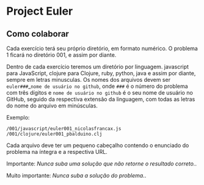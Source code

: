 # Project Euler

## Como colaborar

Cada exercício terá seu próprio diretório, em formato numérico. O problema 1 ficará no diretório 001, e assim por diante.

Dentro de cada exercício teremos um diretório por linguagem. javascript para JavaScript, clojure para Clojure, ruby, python, java e assim por diante, sempre em letras minusculas.  Os nomes dos arquivos devem ser `euler###`_`nome de usuário no github`, onde `###` é o número do problema com três dígitos e `nome de usuário no github` é o seu nome de usuário no GitHub, seguido da respectiva extensão da linguagem, com todas as letras do nome do arquivo em minúsculas.

Exemplo:

    /001/javascript/euler001_nicolasfrancax.js
    /001/clojure/euler001_pbalduino.clj

Cada arquivo deve ter um pequeno cabeçalho contendo o enunciado do problema na íntegra e a respectiva URL.

Importante: *Nunca suba uma solução que não retorne o resultado correto.*.

Muito importante: *Nunca suba a solução do problema.*.
